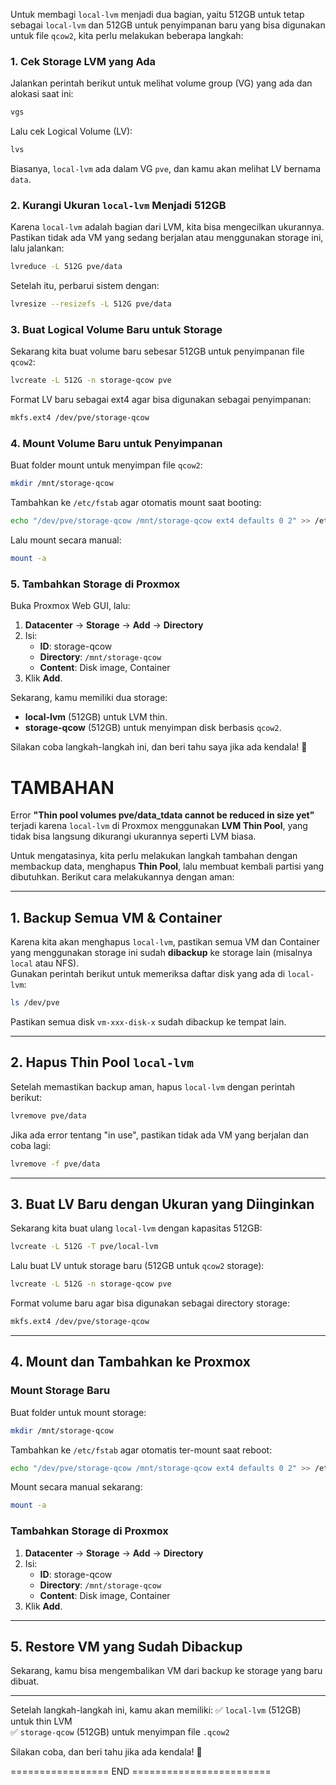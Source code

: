 Untuk membagi `local-lvm` menjadi dua bagian, yaitu 512GB untuk tetap sebagai `local-lvm` dan 512GB untuk penyimpanan baru yang bisa digunakan untuk file `qcow2`, kita perlu melakukan beberapa langkah:

### **1. Cek Storage LVM yang Ada**
Jalankan perintah berikut untuk melihat volume group (VG) yang ada dan alokasi saat ini:

```bash
vgs
```

Lalu cek Logical Volume (LV):

```bash
lvs
```

Biasanya, `local-lvm` ada dalam VG `pve`, dan kamu akan melihat LV bernama `data`.

### **2. Kurangi Ukuran `local-lvm` Menjadi 512GB**
Karena `local-lvm` adalah bagian dari LVM, kita bisa mengecilkan ukurannya. Pastikan tidak ada VM yang sedang berjalan atau menggunakan storage ini, lalu jalankan:

```bash
lvreduce -L 512G pve/data
```

Setelah itu, perbarui sistem dengan:

```bash
lvresize --resizefs -L 512G pve/data
```

### **3. Buat Logical Volume Baru untuk Storage**
Sekarang kita buat volume baru sebesar 512GB untuk penyimpanan file `qcow2`:

```bash
lvcreate -L 512G -n storage-qcow pve
```

Format LV baru sebagai ext4 agar bisa digunakan sebagai penyimpanan:

```bash
mkfs.ext4 /dev/pve/storage-qcow
```

### **4. Mount Volume Baru untuk Penyimpanan**
Buat folder mount untuk menyimpan file `qcow2`:

```bash
mkdir /mnt/storage-qcow
```

Tambahkan ke `/etc/fstab` agar otomatis mount saat booting:

```bash
echo "/dev/pve/storage-qcow /mnt/storage-qcow ext4 defaults 0 2" >> /etc/fstab
```

Lalu mount secara manual:

```bash
mount -a
```

### **5. Tambahkan Storage di Proxmox**
Buka Proxmox Web GUI, lalu:

1. **Datacenter** → **Storage** → **Add** → **Directory**  
2. Isi:
   - **ID**: storage-qcow
   - **Directory**: `/mnt/storage-qcow`
   - **Content**: Disk image, Container
3. Klik **Add**.

Sekarang, kamu memiliki dua storage:
- **local-lvm** (512GB) untuk LVM thin.
- **storage-qcow** (512GB) untuk menyimpan disk berbasis `qcow2`.

Silakan coba langkah-langkah ini, dan beri tahu saya jika ada kendala! 🚀

<h1>TAMBAHAN</h1>

Error **"Thin pool volumes pve/data_tdata cannot be reduced in size yet"** terjadi karena `local-lvm` di Proxmox menggunakan **LVM Thin Pool**, yang tidak bisa langsung dikurangi ukurannya seperti LVM biasa.  

Untuk mengatasinya, kita perlu melakukan langkah tambahan dengan membackup data, menghapus **Thin Pool**, lalu membuat kembali partisi yang dibutuhkan. Berikut cara melakukannya dengan aman:

---

## **1. Backup Semua VM & Container**
Karena kita akan menghapus `local-lvm`, pastikan semua VM dan Container yang menggunakan storage ini sudah **dibackup** ke storage lain (misalnya `local` atau NFS).  
Gunakan perintah berikut untuk memeriksa daftar disk yang ada di `local-lvm`:  

```bash
ls /dev/pve
```
Pastikan semua disk `vm-xxx-disk-x` sudah dibackup ke tempat lain.

---

## **2. Hapus Thin Pool `local-lvm`**
Setelah memastikan backup aman, hapus `local-lvm` dengan perintah berikut:

```bash
lvremove pve/data
```

Jika ada error tentang "in use", pastikan tidak ada VM yang berjalan dan coba lagi:

```bash
lvremove -f pve/data
```

---

## **3. Buat LV Baru dengan Ukuran yang Diinginkan**
Sekarang kita buat ulang `local-lvm` dengan kapasitas 512GB:

```bash
lvcreate -L 512G -T pve/local-lvm
```

Lalu buat LV untuk storage baru (512GB untuk `qcow2` storage):

```bash
lvcreate -L 512G -n storage-qcow pve
```

Format volume baru agar bisa digunakan sebagai directory storage:

```bash
mkfs.ext4 /dev/pve/storage-qcow
```

---

## **4. Mount dan Tambahkan ke Proxmox**
### **Mount Storage Baru**
Buat folder untuk mount storage:

```bash
mkdir /mnt/storage-qcow
```

Tambahkan ke `/etc/fstab` agar otomatis ter-mount saat reboot:

```bash
echo "/dev/pve/storage-qcow /mnt/storage-qcow ext4 defaults 0 2" >> /etc/fstab
```

Mount secara manual sekarang:

```bash
mount -a
```

### **Tambahkan Storage di Proxmox**
1. **Datacenter** → **Storage** → **Add** → **Directory**
2. Isi:
   - **ID**: storage-qcow
   - **Directory**: `/mnt/storage-qcow`
   - **Content**: Disk image, Container
3. Klik **Add**.

---

## **5. Restore VM yang Sudah Dibackup**
Sekarang, kamu bisa mengembalikan VM dari backup ke storage yang baru dibuat.

---

Setelah langkah-langkah ini, kamu akan memiliki:
✅ `local-lvm` (512GB) untuk thin LVM  
✅ `storage-qcow` (512GB) untuk menyimpan file `.qcow2`  

Silakan coba, dan beri tahu jika ada kendala! 🚀

================= END ========================

